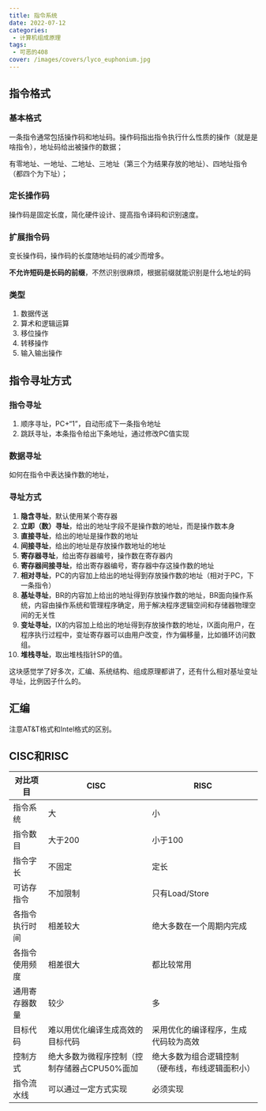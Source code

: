 ```yaml
---
title: 指令系统
date: 2022-07-12
categories:
 - 计算机组成原理
tags:
 - 可恶的408
cover: /images/covers/lyco_euphonium.jpg
---
```


## 指令格式

### 基本格式 

一条指令通常包括操作码和地址码。操作码指出指令执行什么性质的操作（就是是啥指令），地址码给出被操作的数据；

有零地址、一地址、二地址、三地址（第三个为结果存放的地址）、四地址指令（都四个为下址）；

### 定长操作码

操作码是固定长度，简化硬件设计、提高指令译码和识别速度。

### 扩展指令码

变长操作码，操作码的长度随地址码的减少而增多。

**不允许短码是长码的前缀**，不然识别很麻烦，根据前缀就能识别是什么地址的码

### 类型

1. 数据传送
2. 算术和逻辑运算
3. 移位操作
4. 转移操作
5. 输入输出操作

## 指令寻址方式

### 指令寻址

1. 顺序寻址，PC+“1”，自动形成下一条指令地址
2. 跳跃寻址，本条指令给出下条地址，通过修改PC值实现

### 数据寻址

如何在指令中表达操作数的地址，

### 寻址方式

1. **隐含寻址**，默认使用某个寄存器
2. **立即（数）寻址**，给出的地址字段不是操作数的地址，而是操作数本身
3. **直接寻址**，给出的地址是操作数的地址
4. **间接寻址**，给出的地址是存放操作数地址的地址
5. **寄存器寻址**，给出寄存器编号，操作数在寄存器内
6. **寄存器间接寻址**，给出寄存器编号，寄存器中存这操作数的地址
7. **相对寻址**，PC的内容加上给出的地址得到存放操作数的地址（相对于PC，下一条指令）
8. **基址寻址**，BR的内容加上给出的地址得到存放操作数的地址，BR面向操作系统，内容由操作系统和管理程序确定，用于解决程序逻辑空间和存储器物理空间的无关性
9. **变址寻址**，IX的内容加上给出的地址得到存放操作数的地址，IX面向用户，在程序执行过程中，变址寄存器可以由用户改变，作为偏移量，比如循环访问数组。
10. **堆栈寻址**，取出堆栈指针SP的值。

这块感觉学了好多次，汇编、系统结构、组成原理都讲了，还有什么相对基址变址寻址，比例因子什么的。

## 汇编

注意AT&T格式和Intel格式的区别。

## CISC和RISC

| 对比项目       | CISC                                         | RISC                                             |
| -------------- | -------------------------------------------- | ------------------------------------------------ |
| 指令系统       | 大                                           | 小                                               |
| 指令数目       | 大于200                                      | 小于100                                          |
| 指令字长       | 不固定                                       | 定长                                             |
| 可访存指令     | 不加限制                                     | 只有Load/Store                                   |
| 各指令执行时间 | 相差较大                                     | 绝大多数在一个周期内完成                         |
| 各指令使用频度 | 相差很大                                     | 都比较常用                                       |
| 通用寄存器数量 | 较少                                         | 多                                               |
| 目标代码       | 难以用优化编译生成高效的目标代码             | 采用优化的编译程序，生成代码较为高效             |
| 控制方式       | 绝大多数为微程序控制（控制存储器占CPU50%面加 | 绝大多数为组合逻辑控制（硬布线，布线逻辑面积小） |
| 指令流水线     | 可以通过一定方式实现                         | 必须实现                                         |